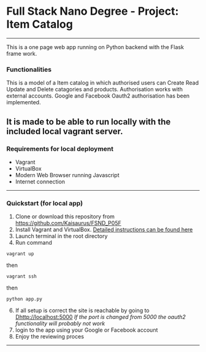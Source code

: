 # Full Stack Nano Degree - Project: Item Catalog
---
This is a one page web app running on Python backend with the Flask frame work.

### Functionalities
This is a model of a Item catalog in which authorised users can Create Read Update and Delete catagories and products.
Authorisation works with external accounts. Google and Facebook Oauth2 authorisation has been implemented.

It is made to be able to run locally with the included local vagrant server. 
---

### Requirements for local deployment ###

* Vagrant
* VirtualBox
* Modern Web Browser running Javascript
* Internet connection


---

### Quickstart (for local app) ###

1. Clone or download this repository from https://github.com/Kaisaurus/FSND_P05F
2. Install Vagrant and VirtualBox. [Detailed instructions can be found here](https://www.udacity.com/wiki/ud088/vagrant)
3. Launch terminal in the root directory
4. Run command 
```
vagrant up
```
then
```
vagrant ssh
```
then
```
python app.py
```
6. If all setup is correct the site is reachable by going to [Dhttp://localhost:5000](http://localhost:5000)
*If the port is changed from 5000 the oauth2 functionality will probably not work*
7. login to the app using your Google or Facebook account
8. Enjoy the reviewing proces
---
